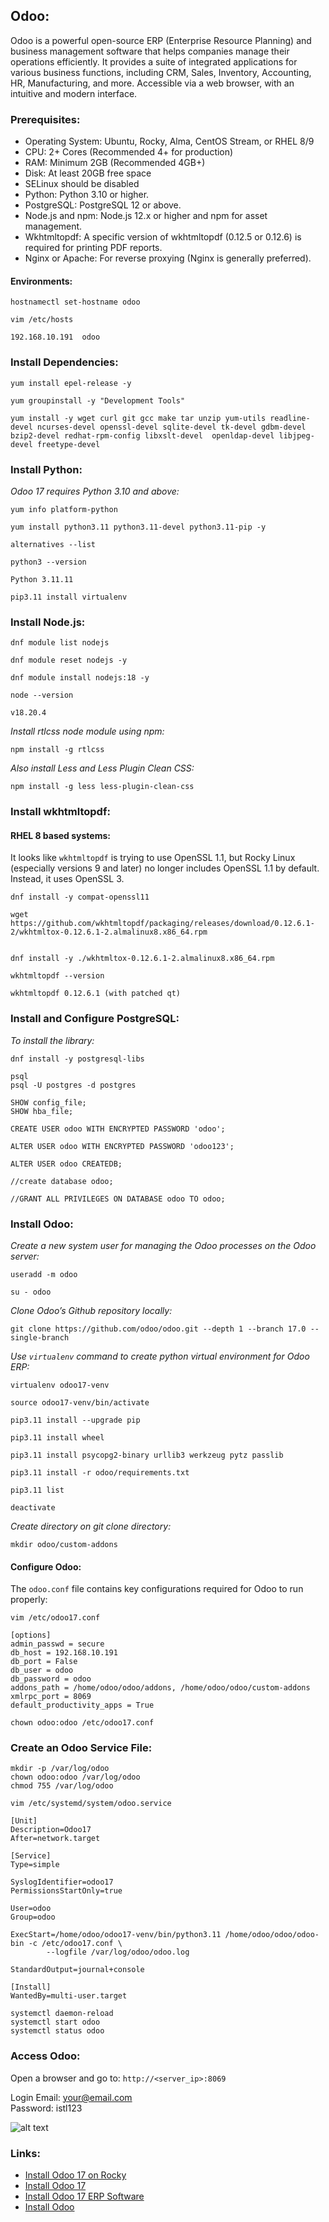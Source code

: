 ## Odoo: 

Odoo is a powerful open-source ERP (Enterprise Resource Planning) and business management software that helps companies manage their operations efficiently. It provides a suite of integrated applications for various business functions, including CRM, Sales, Inventory, Accounting, HR, Manufacturing, and more. Accessible via a web browser, with an intuitive and modern interface.


### Prerequisites:

- Operating System: Ubuntu, Rocky, Alma, CentOS Stream, or RHEL 8/9
- CPU: 2+ Cores (Recommended 4+ for production)
- RAM: Minimum 2GB (Recommended 4GB+)
- Disk: At least 20GB free space
- SELinux should be disabled
- Python: Python 3.10 or higher.
- PostgreSQL: PostgreSQL 12 or above.
- Node.js and npm: Node.js 12.x or higher and npm for asset management.
- Wkhtmltopdf: A specific version of wkhtmltopdf (0.12.5 or 0.12.6) is required for printing PDF reports.
- Nginx or Apache: For reverse proxying (Nginx is generally preferred).



#### Environments: 

```
hostnamectl set-hostname odoo
```


```
vim /etc/hosts

192.168.10.191  odoo
```


### Install Dependencies:

```
yum install epel-release -y
```


```
yum groupinstall -y "Development Tools"

yum install -y wget curl git gcc make tar unzip yum-utils readline-devel ncurses-devel openssl-devel sqlite-devel tk-devel gdbm-devel bzip2-devel redhat-rpm-config libxslt-devel  openldap-devel libjpeg-devel freetype-devel
```


### Install Python:

_Odoo 17 requires Python 3.10 and above:_

```
yum info platform-python
```


```
yum install python3.11 python3.11-devel python3.11-pip -y
```


```
alternatives --list
```


```
python3 --version

Python 3.11.11
```


```
pip3.11 install virtualenv
```



### Install Node.js:


```
dnf module list nodejs

dnf module reset nodejs -y

dnf module install nodejs:18 -y
```


```
node --version

v18.20.4
```


_Install rtlcss node module using npm:_

```
npm install -g rtlcss
```


_Also install Less and Less Plugin Clean CSS:_

```
npm install -g less less-plugin-clean-css
```



### Install wkhtmltopdf:


#### RHEL 8 based systems:
It looks like `wkhtmltopdf` is trying to use OpenSSL 1.1, but Rocky Linux (especially versions 9 and later) no longer includes OpenSSL 1.1 by default. Instead, it uses OpenSSL 3.

```
dnf install -y compat-openssl11
```


```
wget https://github.com/wkhtmltopdf/packaging/releases/download/0.12.6.1-2/wkhtmltox-0.12.6.1-2.almalinux8.x86_64.rpm


dnf install -y ./wkhtmltox-0.12.6.1-2.almalinux8.x86_64.rpm
```


```
wkhtmltopdf --version

wkhtmltopdf 0.12.6.1 (with patched qt)
```



### Install and Configure PostgreSQL:

_To install the library:_

```
dnf install -y postgresql-libs
```


```
psql
psql -U postgres -d postgres

SHOW config_file;
SHOW hba_file;
```


```
CREATE USER odoo WITH ENCRYPTED PASSWORD 'odoo';

ALTER USER odoo WITH ENCRYPTED PASSWORD 'odoo123';

ALTER USER odoo CREATEDB;
```


```
//create database odoo;

//GRANT ALL PRIVILEGES ON DATABASE odoo TO odoo;
```






### Install Odoo:


_Create a new system user for managing the Odoo processes on the Odoo server:_

```
useradd -m odoo
```


```
su - odoo
```


_Clone Odoo’s Github repository locally:_

```
git clone https://github.com/odoo/odoo.git --depth 1 --branch 17.0 --single-branch
```


_Use `virtualenv` command to create python virtual environment for Odoo ERP:_

```
virtualenv odoo17-venv

source odoo17-venv/bin/activate

pip3.11 install --upgrade pip

pip3.11 install wheel

pip3.11 install psycopg2-binary urllib3 werkzeug pytz passlib

pip3.11 install -r odoo/requirements.txt

pip3.11 list

deactivate
```



_Create directory on git clone directory:_

```
mkdir odoo/custom-addons
```


#### Configure Odoo:

The `odoo.conf` file contains key configurations required for Odoo to run properly:

```
vim /etc/odoo17.conf

[options]
admin_passwd = secure
db_host = 192.168.10.191
db_port = False
db_user = odoo
db_password = odoo
addons_path = /home/odoo/odoo/addons, /home/odoo/odoo/custom-addons
xmlrpc_port = 8069
default_productivity_apps = True

```


```
chown odoo:odoo /etc/odoo17.conf
```



### Create an Odoo Service File:


```
mkdir -p /var/log/odoo
chown odoo:odoo /var/log/odoo
chmod 755 /var/log/odoo
```


```
vim /etc/systemd/system/odoo.service

[Unit]
Description=Odoo17
After=network.target

[Service]
Type=simple

SyslogIdentifier=odoo17
PermissionsStartOnly=true

User=odoo
Group=odoo

ExecStart=/home/odoo/odoo17-venv/bin/python3.11 /home/odoo/odoo/odoo-bin -c /etc/odoo17.conf \
        --logfile /var/log/odoo/odoo.log

StandardOutput=journal+console

[Install]
WantedBy=multi-user.target

```



```
systemctl daemon-reload
systemctl start odoo
systemctl status odoo
```





### Access Odoo:

Open a browser and go to: `http://<server_ip>:8069`

Login Email: your@email.com  
Password: istl123

![alt text](./assets/image.png)




### Links:

- [Install Odoo 17 on Rocky](https://computingforgeeks.com/install-odoo-epr-on-rocky-almalinux-rhel-centos/)
- [Install Odoo 17](https://erp.primacyinfotech.com/blog/odoo-7/how-to-install-odoo-17-on-almalinux-8-or-rocky-linux-8-or-centos-8-32)
- [Install Odoo 17 ERP Software](https://www.howtoforge.com/how-to-install-odoo-17-erp-software-on-rocky-linux-9/)
- [Install Odoo](https://www.atlantic.net/dedicated-server-hosting/how-to-install-odoo-14-erp-on-rocky-linux-8/)

